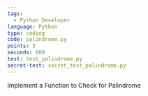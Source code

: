 ```yaml
---
tags:
  - Python Developer
language: Python
type: coding
code: palindrome.py
points: 3
seconds: 600
test: test_palindrome.py
secret-test: secret_test_palindrome.py
---
```


Implement a Function to Check for Palindrome